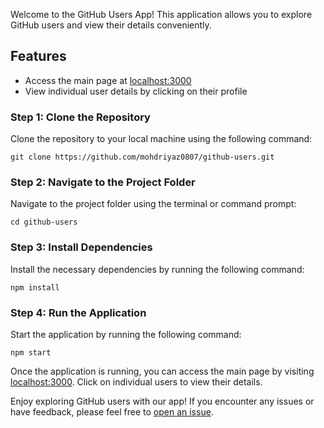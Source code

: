 Welcome to the GitHub Users App! This application allows you to explore GitHub users and view their details conveniently.

## Features

- Access the main page at [localhost:3000](http://localhost:3000)
- View individual user details by clicking on their profile

### Step 1: Clone the Repository
Clone the repository to your local machine using the following command:

`git clone https://github.com/mohdriyaz0807/github-users.git`

### Step 2: Navigate to the Project Folder
Navigate to the project folder using the terminal or command prompt:

`cd github-users`

### Step 3: Install Dependencies
Install the necessary dependencies by running the following command:

`npm install`

### Step 4: Run the Application
Start the application by running the following command:

`npm start`

Once the application is running, you can access the main page by visiting [localhost:3000](http://localhost:3000). Click on individual users to view their details.

Enjoy exploring GitHub users with our app! If you encounter any issues or have feedback, please feel free to [open an issue](https://github.com/mohdriyaz0807/github-users/issues).
